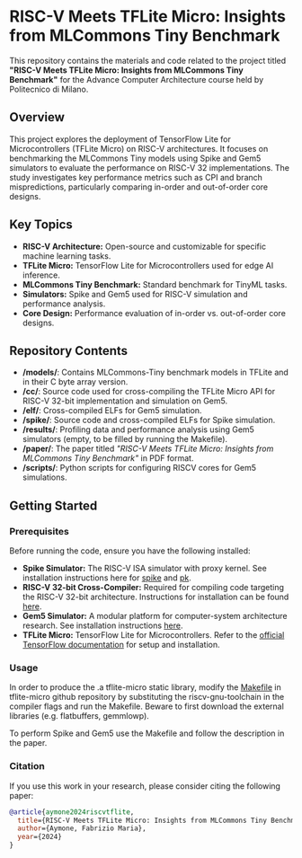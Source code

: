 # RISC-V Meets TFLite Micro: Insights from MLCommons Tiny Benchmark

This repository contains the materials and code related to the project titled **"RISC-V Meets TFLite Micro: Insights from MLCommons Tiny Benchmark"** for the Advance Computer Architecture course held by Politecnico di Milano.

## Overview

This project explores the deployment of TensorFlow Lite for Microcontrollers (TFLite Micro) on RISC-V architectures. It focuses on benchmarking the MLCommons Tiny models using Spike and Gem5 simulators to evaluate the performance on RISC-V 32 implementations. The study investigates key performance metrics such as CPI and branch mispredictions, particularly comparing in-order and out-of-order core designs.

## Key Topics

- **RISC-V Architecture:** Open-source and customizable for specific machine learning tasks.
- **TFLite Micro:** TensorFlow Lite for Microcontrollers used for edge AI inference.
- **MLCommons Tiny Benchmark:** Standard benchmark for TinyML tasks.
- **Simulators:** Spike and Gem5 used for RISC-V simulation and performance analysis.
- **Core Design:** Performance evaluation of in-order vs. out-of-order core designs.

## Repository Contents

- **/models/**: Contains MLCommons-Tiny benchmark models in TFLite and in their C byte array version.
- **/cc/**: Source code used for cross-compiling the TFLite Micro API for RISC-V 32-bit implementation and simulation on Gem5.
- **/elf/**: Cross-compiled ELFs for Gem5 simulation.
- **/spike/**: Source code and cross-compiled ELFs for Spike simulation.
- **/results/**: Profiling data and performance analysis using Gem5 simulators (empty, to be filled by running the Makefile).
- **/paper/**: The paper titled *"RISC-V Meets TFLite Micro: Insights from MLCommons Tiny Benchmark"* in PDF format.
- **/scripts/**: Python scripts for configuring RISCV cores for Gem5 simulations.

## Getting Started

### Prerequisites

Before running the code, ensure you have the following installed:

- **Spike Simulator:** The RISC-V ISA simulator with proxy kernel. See installation instructions here for [spike](https://github.com/riscv/riscv-isa-sim) and [pk](https://github.com/riscv-software-src/riscv-pk).
- **RISC-V 32-bit Cross-Compiler:** Required for compiling code targeting the RISC-V 32-bit architecture. Instructions for installation can be found [here](https://github.com/riscv-collab/riscv-gnu-toolchain).
- **Gem5 Simulator:** A modular platform for computer-system architecture research. See installation instructions [here](https://www.gem5.org/documentation/general_docs/building).
- **TFLite Micro:** TensorFlow Lite for Microcontrollers. Refer to the [official TensorFlow documentation](https://www.tensorflow.org/lite/microcontrollers) for setup and installation.

### Usage

In order to produce the .a tflite-micro static library, modify the [Makefile](https://github.com/tensorflow/tflite-micro/blob/89f99a9e7bc0c4db74bd45fdcb8e6e91def406e8/tensorflow/lite/micro/tools/make/Makefile) in tflite-micro github repository by substituting the riscv-gnu-toolchain in the compiler flags and run the Makefile. Beware to first download the external libraries (e.g. flatbuffers, gemmlowp).

To perform Spike and Gem5 use the Makefile and follow the description in the paper.


### Citation

If you use this work in your research, please consider citing the following paper:

```bibtex
@article{aymone2024riscvtflite,
  title={RISC-V Meets TFLite Micro: Insights from MLCommons Tiny Benchmark},
  author={Aymone, Fabrizio Maria},
  year={2024}
}

